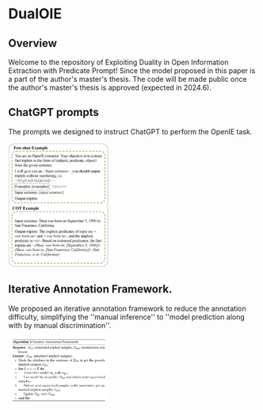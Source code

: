 # DualOIE

## Overview

Welcome to the repository of Exploiting Duality in Open Information Extraction with Predicate Prompt! Since the model proposed in this paper is a part of the author's master's thesis. The code will be made public once the author's master's thesis is approved (expected in 2024.6).

## ChatGPT prompts
The prompts we designed to instruct ChatGPT to perform the OpenIE task.
<!-- ![avatar](/figs/gpt_prompt3.jpg) -->
<img src="figs/gpt_prompt3.jpg" width="40%" height="auto">


## Iterative Annotation Framework.
We proposed an iterative annotation framework to reduce the annotation difficulty, simplifying the ''manual inference'' to ''model prediction along with by manual discrimination''.
<!-- ![avatar](/figs/algorithm.jpg) -->
<img src="figs/algorithm.jpg" width="40%" height="auto">
